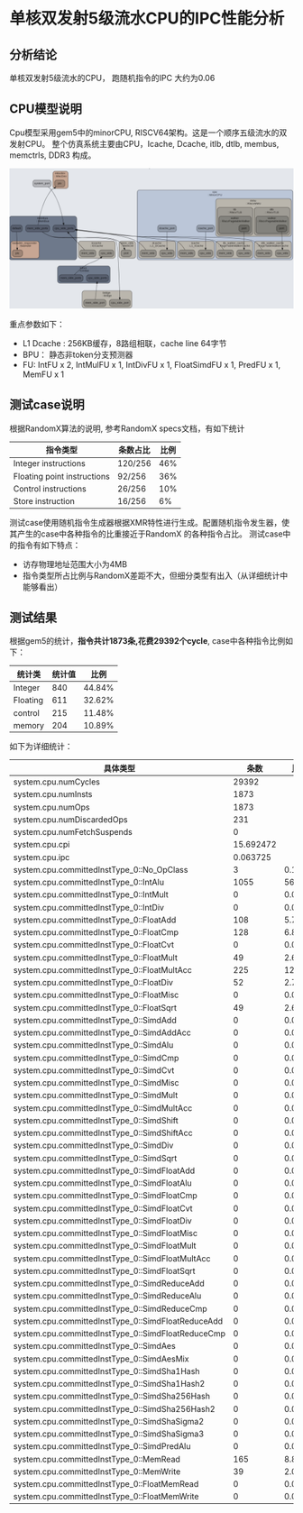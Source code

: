 # 单核双发射5级流水CPU的IPC性能分析

## 分析结论

单核双发射5级流水的CPU， 跑随机指令的IPC 大约为0.06

## CPU模型说明

Cpu模型采用gem5中的minorCPU, RISCV64架构。这是一个顺序五级流水的双发射CPU。
整个仿真系统主要由CPU，Icache, Dcache, itlb, dtlb, membus, memctrls, DDR3 构成。

![gem5_monor](../imgs/gem5_minor.jpg)

重点参数如下：

- L1 Dcache : 256KB缓存，8路组相联，cache line 64字节
- BPU： 静态非token分支预测器
- FU: IntFU x 2, IntMulFU x 1, IntDivFU x 1, FloatSimdFU x 1, PredFU x 1, MemFU x 1

## 测试case说明

根据RandomX算法的说明, 参考RandomX specs文档，有如下统计

指令类型 | 条数占比 | 比例
---|---|---
Integer instructions | 120/256 | 46%
Floating point instructions | 92/256 | 36%
Control instructions | 26/256 | 10%
Store instruction | 16/256 | 6%

测试case使用随机指令生成器根据XMR特性进行生成。配置随机指令发生器，使其产生的case中各种指令的比重接近于RandomX 的各种指令占比。
测试case中的指令有如下特点：

- 访存物理地址范围大小为4MB
- 指令类型所占比例与RandomX差距不大，但细分类型有出入（从详细统计中能够看出）

## 测试结果

根据gem5的统计，**指令共计1873条,花费29392个cycle**, case中各种指令比例如下：

统计类 | 统计值 | 比例
---|---|---
Integer | 840 | 44.84%
Floating | 611 | 32.62%
control | 215 | 11.48%
memory | 204  | 10.89%

如下为详细统计：

具体类型 | 条数 | 比例
---|---|---
system.cpu.numCycles              |              29392 | |
system.cpu.numInsts               |               1873 | |
system.cpu.numOps                 |               1873 | |
system.cpu.numDiscardedOps        |                231 | |
system.cpu.numFetchSuspends       |                  0 | |
system.cpu.cpi                    |          15.692472 | |
system.cpu.ipc                    |           0.063725 | |
system.cpu.committedInstType_0::No_OpClass   |         3  |    0.16%  
system.cpu.committedInstType_0::IntAlu   |        1055|     56.33%
system.cpu.committedInstType_0::IntMult   |          0 |     0.00%
system.cpu.committedInstType_0::IntDiv   |           0|      0.00%
system.cpu.committedInstType_0::FloatAdd   |       108  |    5.77%
system.cpu.committedInstType_0::FloatCmp   |       128  |    6.83%
system.cpu.committedInstType_0::FloatCvt   |         0  |    0.00%
system.cpu.committedInstType_0::FloatMult   |        49  |    2.62%  
system.cpu.committedInstType_0::FloatMultAcc   |       225  |   12.01%  
system.cpu.committedInstType_0::FloatDiv   |        52  |    2.78%  
system.cpu.committedInstType_0::FloatMisc   |         0  |    0.00%
system.cpu.committedInstType_0::FloatSqrt   |        49  |    2.62%
system.cpu.committedInstType_0::SimdAdd   |          0 |     0.00%  
system.cpu.committedInstType_0::SimdAddAcc   |         0  |    0.00%
system.cpu.committedInstType_0::SimdAlu   |          0 |     0.00%  
system.cpu.committedInstType_0::SimdCmp   |          0 |     0.00%  
system.cpu.committedInstType_0::SimdCvt   |          0 |     0.00%  
system.cpu.committedInstType_0::SimdMisc   |         0  |    0.00%  
system.cpu.committedInstType_0::SimdMult   |         0  |    0.00%  
system.cpu.committedInstType_0::SimdMultAcc   |         0  |    0.00%  
system.cpu.committedInstType_0::SimdShift   |         0  |    0.00%
system.cpu.committedInstType_0::SimdShiftAcc   |         0  |    0.00%  
system.cpu.committedInstType_0::SimdDiv   |          0 |     0.00%
system.cpu.committedInstType_0::SimdSqrt   |         0  |    0.00%
system.cpu.committedInstType_0::SimdFloatAdd   |         0  |    0.00%  
system.cpu.committedInstType_0::SimdFloatAlu   |         0  |    0.00%  
system.cpu.committedInstType_0::SimdFloatCmp   |         0  |    0.00%  
system.cpu.committedInstType_0::SimdFloatCvt   |         0  |    0.00%  
system.cpu.committedInstType_0::SimdFloatDiv   |         0  |    0.00%  
system.cpu.committedInstType_0::SimdFloatMisc   |         0  |    0.00%  
system.cpu.committedInstType_0::SimdFloatMult   |         0  |    0.00%  
system.cpu.committedInstType_0::SimdFloatMultAcc   |         0  |    0.00%  
system.cpu.committedInstType_0::SimdFloatSqrt   |         0  |    0.00%  
system.cpu.committedInstType_0::SimdReduceAdd   |         0  |    0.00%  
system.cpu.committedInstType_0::SimdReduceAlu   |         0  |    0.00%  
system.cpu.committedInstType_0::SimdReduceCmp   |         0  |    0.00%  
system.cpu.committedInstType_0::SimdFloatReduceAdd   |         0  |    0.00%
system.cpu.committedInstType_0::SimdFloatReduceCmp   |         0  |    0.00%
system.cpu.committedInstType_0::SimdAes   |          0 |     0.00%
system.cpu.committedInstType_0::SimdAesMix   |         0  |    0.00%
system.cpu.committedInstType_0::SimdSha1Hash   |         0  |    0.00%  
system.cpu.committedInstType_0::SimdSha1Hash2   |         0  |    0.00%  
system.cpu.committedInstType_0::SimdSha256Hash   |         0  |    0.00%  
system.cpu.committedInstType_0::SimdSha256Hash2   |         0  |    0.00%  
system.cpu.committedInstType_0::SimdShaSigma2   |         0  |    0.00%  
system.cpu.committedInstType_0::SimdShaSigma3   |         0  |    0.00%  
system.cpu.committedInstType_0::SimdPredAlu   |         0  |    0.00%  
system.cpu.committedInstType_0::MemRead   |        165 |     8.81%
system.cpu.committedInstType_0::MemWrite   |        39  |    2.08%
system.cpu.committedInstType_0::FloatMemRead   |         0  |    0.00%  
system.cpu.committedInstType_0::FloatMemWrite   |         0  |    0.00%  
